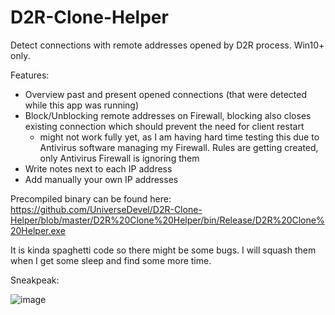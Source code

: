 # D2R-Clone-Helper

Detect connections with remote addresses opened by D2R process. Win10+ only.

Features:

- Overview past and present opened connections (that were detected while this app was running)
- Block/Unblocking remote addresses on Firewall, blocking also closes existing connection which should prevent the need for client restart
  - might not work fully yet, as I am having hard time testing this due to Antivirus software managing my Firewall. Rules are getting created, only Antivirus Firewall is ignoring them
- Write notes next to each IP address
- Add manually your own IP addresses

Precompiled binary can be found here: https://github.com/UniverseDevel/D2R-Clone-Helper/blob/master/D2R%20Clone%20Helper/bin/Release/D2R%20Clone%20Helper.exe

It is kinda spaghetti code so there might be some bugs. I will squash them when I get some sleep and find some more time.

Sneakpeak:

![image](https://user-images.githubusercontent.com/47400898/138789571-cea07724-65e7-41c2-8142-2bc6b033f302.png)
